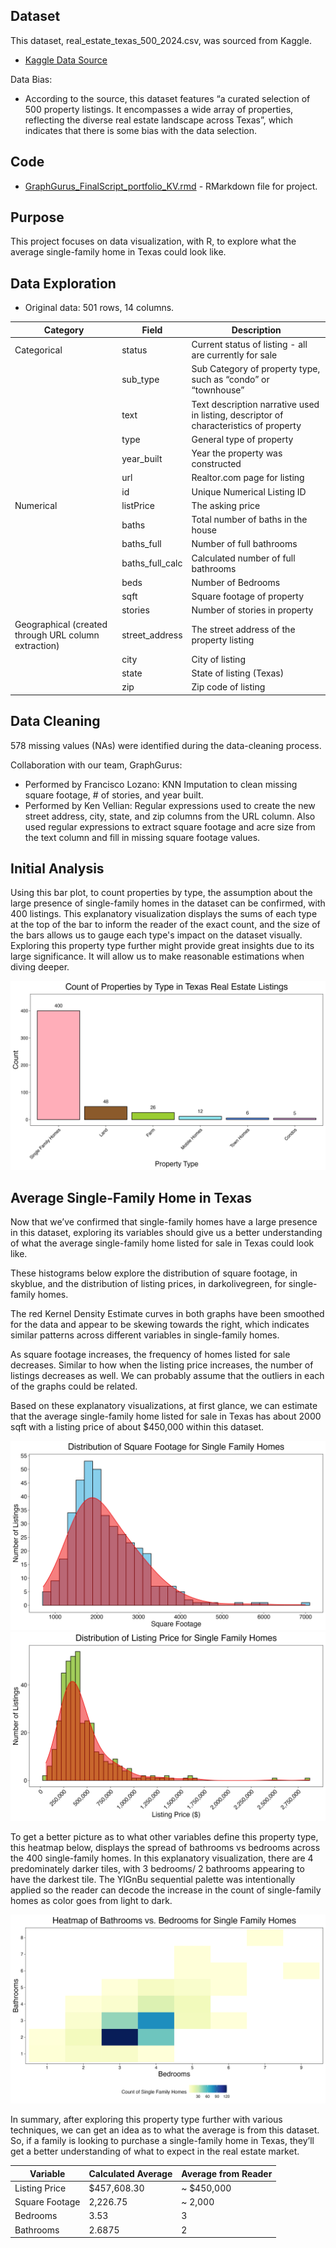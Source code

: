 ## Dataset

This dataset, real_estate_texas_500_2024.csv, was sourced from Kaggle.
- [Kaggle Data Source](https://www.kaggle.com/datasets/kanchana1990/texas-real-estate-trends-2024-500-listings/data)

Data Bias:
- According to the source, this dataset features “a curated selection of 500 property listings. It encompasses a wide array of properties, reflecting the diverse real estate landscape across Texas”, which indicates that there is some bias with the data selection.

## Code
- [GraphGurus_FinalScript_portfolio_KV.rmd](assets/path/GraphGurus_FinalScript_portfolio_KV.rmd) - RMarkdown file for project.

## Purpose

This project focuses on data visualization, with R, to explore what the average single-family home in Texas could look like.

## Data Exploration

- Original data: 501 rows, 14 columns.

| Category    | Field             | Description                                       |
|-------------|-------------------|---------------------------------------------------|
| Categorical | status            | Current status of listing - all are currently for sale |
|             | sub_type          | Sub Category of property type, such as “condo” or “townhouse” |
|             | text              | Text description narrative used in listing, descriptor of characteristics of property |
|             | type              | General type of property                          |
|             | year_built        | Year the property was constructed                 |
|             | url               | Realtor.com page for listing                      |
|             | id                | Unique Numerical Listing ID                       |
| Numerical   | listPrice         | The asking price                                  |
|             | baths             | Total number of baths in the house                |
|             | baths_full        | Number of full bathrooms                          |
|             | baths_full_calc   | Calculated number of full bathrooms               |
|             | beds              | Number of Bedrooms                                |
|             | sqft              | Square footage of property                        |
|             | stories           | Number of stories in property                     |
| Geographical (created through URL column extraction)| street_address    | The street address of the property listing        |
|             | city              | City of listing                                   |
|             | state             | State of listing (Texas)                          |
|             | zip               | Zip code of listing                               |

## Data Cleaning

578 missing values (NAs) were identified during the data-cleaning process.

Collaboration with our team, GraphGurus: 
- Performed by Francisco Lozano: KNN Imputation to clean missing square footage, # of stories, and year built.
- Performed by Ken Vellian: Regular expressions used to create the new street address, city, state, and zip columns from the URL column. Also used regular expressions to extract square footage and acre size from the text column and fill in missing square footage values.

## Initial Analysis

  Using this bar plot, to count properties by type, the assumption about the large presence of single-family homes in the dataset can be confirmed, with 400 listings. This explanatory visualization displays the sums of each type at the top of the bar to inform the reader of the exact count, and the size of the bars allows us to gauge each type's impact on the dataset visually. Exploring this property type further might provide great insights due to its large significance. It will allow us to make reasonable estimations when diving deeper.


<img src="assets/img/count_bar_plot.png" alt="count_bar_plot">


## Average Single-Family Home in Texas
  Now that we’ve confirmed that single-family homes have a large presence in this dataset, exploring its variables should give us a better understanding of what the average single-family home listed for sale in Texas could look like.
  
  These histograms below explore the distribution of square footage, in skyblue, and the distribution of listing prices, in darkolivegreen, for single-family homes. 
  
  The red Kernel Density Estimate curves in both graphs have been smoothed for the data and appear to be skewing towards the right, which indicates similar patterns across different variables in single-family homes. 
  
  As square footage increases, the frequency of homes listed for sale decreases. Similar to how when the listing price increases, the number of listings decreases as well. We can probably assume that the outliers in each of the graphs could be related.
  
  Based on these explanatory visualizations, at first glance, we can estimate that the average single-family home listed for sale in Texas has about 2000 sqft with a listing price of about $450,000 within this dataset.

<img src="assets/img/sqft_dist.png" alt="sqft_dist">

<img src="assets/img/price_dist.png" alt="price_dist">


  To get a better picture as to what other variables define this property type, this heatmap below, displays the spread of bathrooms vs bedrooms across the 400 single-family homes. In this explanatory visualization, there are 4 predominately darker tiles, with 3 bedrooms/ 2 bathrooms appearing to have the darkest tile. The YlGnBu sequential palette was intentionally applied so the reader can decode the increase in the count of single-family homes as color goes from light to dark.

<img src="assets/img/bed_vs_bath_heatmap.png" alt="bed_vs_bath_heatmap">


  In summary, after exploring this property type further with various techniques, we can get an idea as to what the average is from this dataset. So, if a family is looking to purchase a single-family home in Texas, they’ll get a better understanding of what to expect in the real estate market.

  
| Variable        | Calculated Average | Average from Reader |
|-----------------|--------------------|---------------------|
| Listing Price   | $457,608.30        | ~ $450,000          |
| Square Footage  | 2,226.75           | ~ 2,000             |
| Bedrooms        | 3.53               | 3                   |
| Bathrooms       | 2.6875             | 2                   |
